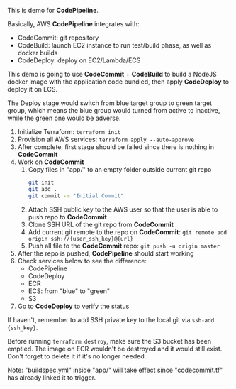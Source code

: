 
This is demo for __CodePipeline__.

Basically, AWS __CodePipeline__ integrates with:
- CodeCommit: git repository
- CodeBuild: launch EC2 instance to run test/build phase, as well as docker builds
- CodeDeploy: deploy on EC2/Lambda/ECS

This demo is going to use __CodeCommit__ + __CodeBuild__ to build a NodeJS docker image
with the application code bundled, then apply __CodeDeploy__ to deploy it on ECS.

The Deploy stage would switch from blue target group to green target group, which means
the blue group would turned from active to inactive, while the green one would be adverse.

1. Initialize Terraform: `terraform init`
2. Provision all AWS services: `terraform apply --auto-approve`
3. After complete, first stage should be failed since there is nothing in __CodeCommit__
4. Work on __CodeCommit__
    1. Copy files in "app/" to an empty folder outside current git repo
        ```sh
        git init
        git add .
        git commit -m "Initial Commit"
        ```
    2. Attach SSH public key to the AWS user so that the user is able to push repo to __CodeCommit__
    3. Clone SSH URL of the git repo from __CodeCommit__
    4. Add current git remote to the repo on __CodeCommit__: `git remote add origin ssh://{user_ssh_key}@{url}`
    5. Push all file to the __CodeCommit__ repo: `git push -u origin master`
5. After the repo is pushed, __CodePipeline__ should start working
6. Check services below to see the difference:
    - CodePipeline
    - CodeDeploy
    - ECR
    - ECS: from "blue" to "green"
    - S3
7. Go to __CodeDeploy__ to verify the status

If haven't, remember to add SSH private key to the local git via `ssh-add {ssh_key}`.

Before running `terraform destroy`, make sure the S3 bucket has been emptied.
The image on ECR wouldn't be destroyed and it would still exist.
Don't forget to delete it if it's no longer needed.

Note:
"buildspec.yml" inside "app/" will take effect since "codecommit.tf" has already
linked it to trigger.
